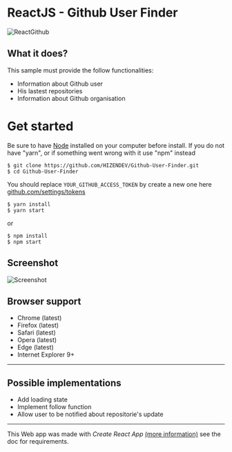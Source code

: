 # ReactJS - Github User Finder

![ReactGithub](https://www.numipage.com/wp-content/uploads/2016/10/github-logo-1024x340.png)

## What it does?
This sample must provide the follow functionalities:
 - Information about Github user
 - His lastest repositories
 - Information about Github organisation


# Get started

Be sure to have  [Node](https://nodejs.org/en/) installed on your computer before install.
If you do not have "yarn", or if something went wrong with it use "npm" instead
 ```
 $ git clone https://github.com/HIZENDEV/Github-User-Finder.git
 $ cd Github-User-Finder
 ```
  You should replace `YOUR_GITHUB_ACCESS_TOKEN` by create a new one here [github.com/settings/tokens](https://github.com/settings/tokens)
  ```
 $ yarn install
 $ yarn start
 ```
 or
  ```
 $ npm install
 $ npm start
 ```

## Screenshot
![Screenshot](http://image.noelshack.com/fichiers/2018/39/5/1538125091-capture.png)

## Browser support
 - Chrome (latest)
 - Firefox (latest)
 - Safari (latest)
 - Opera (latest)
 - Edge (latest)
 - Internet Explorer 9+
---

## Possible implementations
 - Add loading state
 - Implement follow function
 - Allow user to be notified about repositorie's update

 ---




 This Web app was made with *Create React App* [(more information)](https://reactjs.org/) see the doc for requirements.